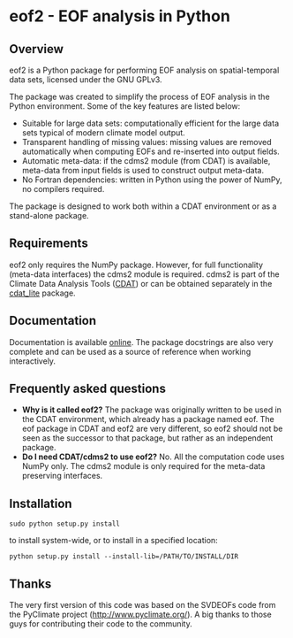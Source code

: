 eof2 - EOF analysis in Python
=============================


Overview
--------

eof2 is a Python package for performing EOF analysis on spatial-temporal data sets,
licensed under the GNU GPLv3.

The package was created to simplify the process of EOF analysis in the Python
environment. Some of the key features are listed below:

* Suitable for large data sets: computationally efficient for the large data sets
  typical of modern climate model output.
* Transparent handling of missing values: missing values are removed automatically
  when computing EOFs and re-inserted into output fields.
* Automatic meta-data: if the cdms2 module (from CDAT) is available, meta-data from
  input fields is used to construct output meta-data.
* No Fortran dependencies: written in Python using the power of NumPy, no compilers
  required.

The package is designed to work both within a CDAT environment or as a stand-alone
package.


Requirements
------------

eof2 only requires the NumPy package. However, for full functionality (meta-data
interfaces) the cdms2 module is required. cdms2 is part of the Climate Data Analysis
Tools ([CDAT](http://www2-pcmdi.llnl.gov/cdat)) or can be obtained separately in the
[cdat_lite](http://proj.badc.rl.ac.uk/ndg/wiki/CdatLite) package.


Documentation
-------------

Documentation is available [online](http://ajdawson.github.com/eof2). The package
docstrings are also very complete and can be used as a source of reference when working
interactively.


Frequently asked questions
--------------------------

* **Why is it called eof2?**
  The package was originally written to be used in the CDAT environment, which already
  has a package named eof. The eof package in CDAT and eof2 are very different, so eof2
  should not be seen as the successor to that package, but rather as an independent package.
* **Do I need CDAT/cdms2 to use eof2?**
  No. All the computation code uses NumPy only. The cdms2 module is only required for the
  meta-data preserving interfaces.


Installation
------------

    sudo python setup.py install

to install system-wide, or to install in a specified location:

    python setup.py install --install-lib=/PATH/TO/INSTALL/DIR


Thanks
------

The very first version of this code was based on the SVDEOFs code from the PyClimate
project (http://www.pyclimate.org/). A big thanks to those guys for contributing their
code to the community.


